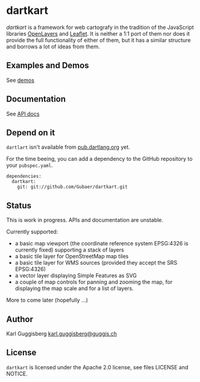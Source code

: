 # dartkart

_dartkart_ is a framework for web cartografy in the tradition of the
JavaScript libraries [OpenLayers](http://www.openlayers.org) and 
[Leaflet](http://leafletjs.com/). It is neither a 1:1 port of 
them nor does it provide the full functionality of either of them, 
but it has a similar structure and borrows a lot of ideas from them.

## Examples and Demos
See [demos](http://gubaer.github.com/dartkart/demo.html)

## Documentation 
See [API docs](http://gubaer.github.com/dartkart/docs)


## Depend on it
`dartlart` isn't available from [pub.dartlang.org](http://pub.dartlang.org) yet. 

For the time beeing, you can add a dependency to the GitHub repository
to your `pubspec.yaml`.
  
```
dependencies:
  dartkart:
  	git: git://github.com/Gubaer/dartkart.git
```

## Status
This is work in progress. APIs and documentation are unstable. 

Currently supported:

  - a basic map viewport (the coordinate reference system EPSG:4326
    is currently fixed) supporting a stack of layers
  - a basic tile layer for OpenStreetMap map tiles
  - a basic tile layer for WMS sources (provided they accept the SRS
	EPSG:4326)
  - a vector layer displaying Simple Features as SVG	
  - a couple of map controls for panning and zooming the map, for
    displaying the map scale and for a list of layers. 
  

More to come later (hopefully ...)

## Author
Karl Guggisberg <karl.guggisberg@guggis.ch>

## License 
`dartkart` is licensed under the Apache 2.0 license, see files 
LICENSE and NOTICE.